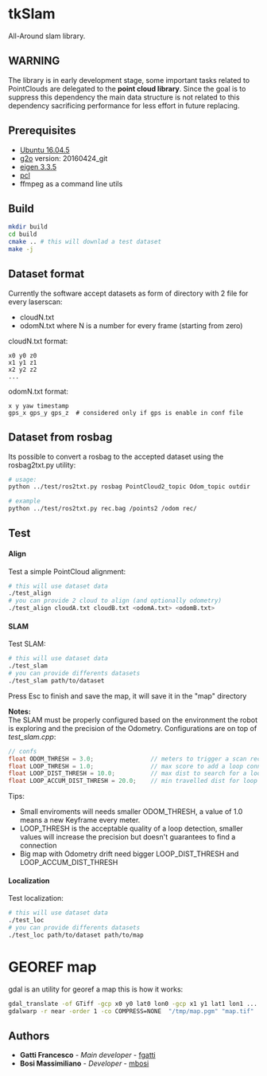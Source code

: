 # tkSlam
All-Around slam library.

## WARNING
The library is in early development stage, some important tasks related to 
PointClouds are delegated to the **point cloud library**. 
Since the goal is to suppress this dependency the main data structure is
not related to this dependency sacrificing performance for
less effort in future replacing.

## Prerequisites
* [Ubuntu 16.04.5](http://releases.ubuntu.com/16.04/)
* [g2o](https://github.com/RainerKuemmerle/g2o) version: 20160424_git
* [eigen 3.3.5](http://bitbucket.org/eigen/eigen/get/3.3.5.tar.bz2)
* [pcl](https://github.com/PointCloudLibrary/pcl)
* ffmpeg as a command line utils

## Build
```bash
mkdir build
cd build
cmake .. # this will downlad a test dataset
make -j
```

## Dataset format
Currently the software accept datasets as form of directory with 2 file for every laserscan:
- cloudN.txt
- odomN.txt
where N is a number for every frame (starting from zero)

cloudN.txt format:
```
x0 y0 z0
x1 y1 z1
x2 y2 z2
...
```
odomN.txt format:
```
x y yaw timestamp
gps_x gps_y gps_z  # considered only if gps is enable in conf file
```

## Dataset from rosbag
Its possible to convert a rosbag to the accepted dataset using the rosbag2txt.py utility:
```bash
# usage: 
python ../test/ros2txt.py rosbag PointCloud2_topic Odom_topic outdir

# example
python ../test/ros2txt.py rec.bag /points2 /odom rec/
```


## Test
#### Align
Test a simple PointCloud alignment:
```bash
# this will use dataset data
./test_align  
# you can provide 2 cloud to align (and optionally odometry)
./test_align cloudA.txt cloudB.txt <odomA.txt> <odomB.txt>
```

#### SLAM
Test SLAM:
```bash
# this will use dataset data
./test_slam  
# you can provide differents datasets
./test_slam path/to/dataset
```
Press Esc to finish and save the map, it will save it in the "map" directory

**Notes:**<br> 
The SLAM must be properly configured based on the environment the robot
is exploring and the precision of the Odometry.
Configurations are on top of *test_slam.cpp*:
```c++
// confs
float ODOM_THRESH = 3.0;                // meters to trigger a scan record
float LOOP_THRESH = 1.0;                // max score to add a loop connection
float LOOP_DIST_THRESH = 10.0;          // max dist to search for a loop
float LOOP_ACCUM_DIST_THRESH = 20.0;    // min travelled dist for loop search 
```
Tips:
- Small enviroments will needs smaller ODOM_THRESH, a value of 1.0 means a new Keyframe every meter.
- LOOP_THRESH is the acceptable quality of a loop detection, smaller values will increase the precision but doesn't guarantees to find a connection
- Big map with Odometry drift need bigger LOOP_DIST_THRESH and LOOP_ACCUM_DIST_THRESH


#### Localization
Test localization:
```bash
# this will use dataset data
./test_loc 
# you can provide differents datasets
./test_loc path/to/dataset path/to/map
```

# GEOREF map
gdal is an utility for georef a map this is how it works:
```bash
gdal_translate -of GTiff -gcp x0 y0 lat0 lon0 -gcp x1 y1 lat1 lon1 ... "map.pgm" "/tmp/map.pgm"
gdalwarp -r near -order 1 -co COMPRESS=NONE  "/tmp/map.pgm" "map.tif"
```


## Authors

* **Gatti Francesco** - *Main developer* - [fgatti](https://git.hipert.unimore.it/fgatti)
* **Bosi Massimiliano** - *Developer* - [mbosi](https://git.hipert.unimore.it/mbosi)
